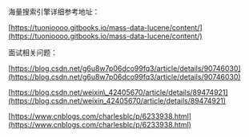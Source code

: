 海量搜索引擎详细参考地址：

[https://tuonioooo.gitbooks.io/mass-data-lucene/content/](https://tuonioooo.gitbooks.io/mass-data-lucene/content/)

面试相关问题：

[https://blog.csdn.net/g6u8w7p06dco99fq3/article/details/90746030](https://blog.csdn.net/g6u8w7p06dco99fq3/article/details/90746030)

[https://blog.csdn.net/weixin\_42405670/article/details/89474921](https://blog.csdn.net/weixin_42405670/article/details/89474921)

[https://www.cnblogs.com/charlesblc/p/6233938.html](https://www.cnblogs.com/charlesblc/p/6233938.html)

